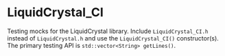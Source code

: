 # LiquidCrystal_CI
Testing mocks for the LiquidCrystal library. Include `LiquidCrystal_CI.h` instead of `LiquidCrystal.h` and use the `LiquidCrystal_CI()` constructor(s). The primary testing API is `std::vector<String> getLines()`. 
